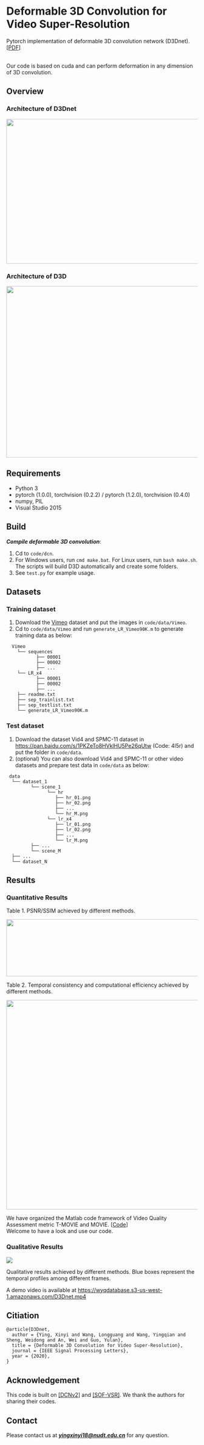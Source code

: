 # Deformable 3D Convolution for Video Super-Resolution
Pytorch implementation of deformable 3D convolution network (D3Dnet). [<a href="https://arxiv.org/pdf/2004.02803.pdf">PDF</a>] <br><br>

Our code is based on cuda and can perform deformation in any dimension of 3D convolution.

## Overview

### Architecture of D3Dnet
<img src="https://github.com/XinyiYing/D3Dnet/blob/master/images/Network.jpg" width="550" height="380" /><br>

### Architecture of D3D
<img src="https://github.com/XinyiYing/D3Dnet/blob/master/images/D3D.jpg" width="1100" height="450" /><br>

## Requirements
- Python 3
- pytorch (1.0.0), torchvision (0.2.2) / pytorch (1.2.0), torchvision (0.4.0) 
- numpy, PIL
- Visual Studio 2015

## Build
***Compile deformable 3D convolution***: <br>
1. Cd to ```code/dcn```.
2. For Windows users, run  ```cmd make.bat```. For Linux users, run ```bash make.sh```. The scripts will build D3D automatically and create some folders.
3. See `test.py` for example usage.

## Datasets

### Training dataset

1. Download the [Vimeo](http://data.csail.mit.edu/tofu/dataset/vimeo_septuplet.zip) dataset and put the images in `code/data/Vimeo`.  
2. Cd to `code/data/Vimeo` and run `generate_LR_Vimeo90K.m` to generate training data as below:
```
  Vimeo
    └── sequences
           ├── 00001
           ├── 00002
           ├── ...
    └── LR_x4
           ├── 00001
           ├── 00002
           ├── ...		
    ├── readme.txt 
    ├── sep_trainlist.txt
    ├── sep_testlist.txt
    └── generate_LR_Vimeo90K.m      
```

### Test dataset

1. Download the dataset Vid4 and SPMC-11 dataset in https://pan.baidu.com/s/1PKZeTo8HVklHU5Pe26qUtw (Code: 4l5r) and put the folder in `code/data`.
2. (optional) You can also download Vid4 and SPMC-11 or other video datasets and prepare test data in `code/data` as below:
```
 data
  └── dataset_1
         └── scene_1
               └── hr    
                  ├── hr_01.png  
                  ├── hr_02.png  
                  ├── ...
                  └── hr_M.png    
               └── lr_x4
                  ├── lr_01.png  
                  ├── lr_02.png  
                  ├── ...
                  └── lr_M.png   
         ├── ...		  
         └── scene_M
  ├── ...    
  └── dataset_N      
```
## Results

### Quantitative Results
Table 1. PSNR/SSIM achieved by different methods.

<img src="https://github.com/XinyiYing/D3Dnet/blob/master/images/table1.JPG" width="1100" height="150" />

Table 2. Temporal consistency and computational efficiency achieved by different methods.

<img src="https://github.com/XinyiYing/D3Dnet/blob/master/images/table2.JPG" width="550"/>

We have organized the Matlab code framework of Video Quality Assessment metric T-MOVIE and MOVIE. [<a href="https://github.com/XinyiYing/MOVIE">Code</a>] <br> Welcome to have a look and use our code.

### Qualitative Results
<img src=https://github.com/XinyiYing/D3Dnet/blob/master/images/compare.jpg>

Qualitative results achieved by different methods. Blue boxes represent the temporal profiles among different frames.


A demo video is available at https://wyqdatabase.s3-us-west-1.amazonaws.com/D3Dnet.mp4

## Citiation
```
@article{D3Dnet,
  author = {Ying, Xinyi and Wang, Longguang and Wang, Yingqian and Sheng, Weidong and An, Wei and Guo, Yulan},
  title = {Deformable 3D Convolution for Video Super-Resolution},
  journal = {IEEE Signal Processing Letters},
  year = {2020},
}
```

## Acknowledgement
This code is built on [[DCNv2]](https://github.com/chengdazhi/Deformable-Convolution-V2-PyTorch/tree/pytorch_1.0.0) and [[SOF-VSR]](https://github.com/LongguangWang/SOF-VSR). We thank the authors for sharing their codes.

## Contact
Please contact us at ***yingxinyi18@nudt.edu.cn*** for any question.

